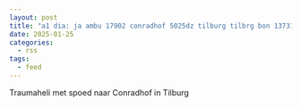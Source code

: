 ```yaml
---
layout: post
title: "a1 dia: ja ambu 17902 conradhof 5025dz tilburg tilbrg bon 13731"
date: 2025-01-25
categories: 
  - rss
tags: 
  - feed
---
```


Traumaheli met spoed naar Conradhof in Tilburg
